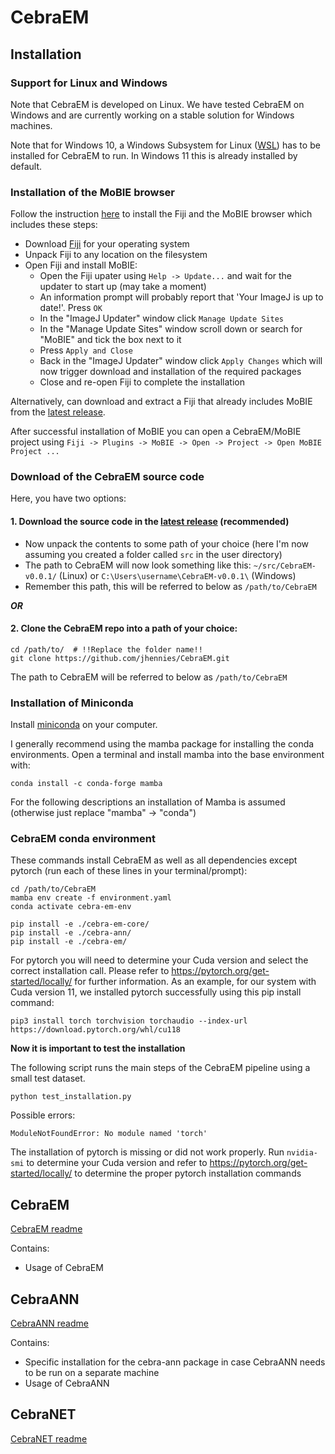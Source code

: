 # CebraEM

## Installation

### Support for Linux and Windows

Note that CebraEM is developed on Linux. We have tested CebraEM on Windows and are currently working
on a stable solution for Windows machines. 

Note that for Windows 10, a Windows Subsystem for Linux ([WSL](https://learn.microsoft.com/en-us/windows/wsl/about))
has to be installed for CebraEM to run. 
In Windows 11 this is already installed by default.

### Installation of the MoBIE browser

Follow the instruction [here](https://github.com/mobie/mobie-viewer-fiji/) to install the Fiji and the MoBIE browser 
which includes these steps:

 - Download [Fiji](https://imagej.net/software/fiji/downloads) for your operating system
 - Unpack Fiji to any location on the filesystem
 - Open Fiji and install MoBIE:
   - Open the Fiji upater using ```Help -> Update...``` and wait for the updater to start up (may take a moment)
   - An information prompt will probably report that 'Your ImageJ is up to date!'. Press ```OK```
   - In the "ImageJ Updater" window click ```Manage Update Sites```
   - In the "Manage Update Sites" window scroll down or search for "MoBIE" and tick the box next to it
   - Press ```Apply and Close```
   - Back in the "ImageJ Updater" window click ```Apply Changes``` which will now trigger download and installation of 
     the required packages
   - Close and re-open Fiji to complete the installation
 
Alternatively, can download and extract a Fiji that already includes MoBIE from the [latest release](https://github.com/jhennies/CebraEM/releases/download/v0.0.3/fiji-linux64-with-mobie.zip).

After successful installation of MoBIE you can open a CebraEM/MoBIE project using ```Fiji -> Plugins -> MoBIE -> Open -> Project -> Open MoBIE Project ...```

### Download of the CebraEM source code

Here, you have two options: 

#### 1. Download the source code in the [latest release](https://github.com/jhennies/CebraEM/archive/refs/tags/v0.0.3.zip) (recommended)

 - Now unpack the contents to some path of your choice (here I'm now assuming you created a folder called ```src``` in the user directory)
 - The path to CebraEM will now look something like this: ```~/src/CebraEM-v0.0.1/``` (Linux) or ```C:\Users\username\CebraEM-v0.0.1\``` (Windows)
 - Remember this path, this will be referred to below as ```/path/to/CebraEM```

***OR***

#### 2. Clone the CebraEM repo into a path of your choice:

```
cd /path/to/  # !!Replace the folder name!!
git clone https://github.com/jhennies/CebraEM.git
```

The path to CebraEM will be referred to below as ```/path/to/CebraEM```

### Installation of Miniconda

Install [miniconda](https://docs.anaconda.com/free/miniconda/) on your computer.

I generally recommend using the mamba package for installing the conda environments. Open a terminal and install mamba into the base 
environment with:

```
conda install -c conda-forge mamba
```

For the following descriptions an installation of Mamba is assumed (otherwise just replace "mamba" -> "conda")

### CebraEM conda environment

These commands install CebraEM as well as all dependencies except pytorch (run each of these lines in your terminal/prompt):

```
cd /path/to/CebraEM
mamba env create -f environment.yaml
conda activate cebra-em-env

pip install -e ./cebra-em-core/
pip install -e ./cebra-ann/
pip install -e ./cebra-em/
```

For pytorch you will need to determine your Cuda version and select the correct installation call. 
Please refer to https://pytorch.org/get-started/locally/ for further information.
As an example, for our system with Cuda version 11, we installed pytorch successfully using this pip install command: 

```
pip3 install torch torchvision torchaudio --index-url https://download.pytorch.org/whl/cu118
```

**Now it is important to test the installation**

The following script runs the main steps of the CebraEM pipeline using a small test dataset.

```
python test_installation.py
```

Possible errors:

```
ModuleNotFoundError: No module named 'torch'
```

The installation of pytorch is missing or did not work properly. 
Run ```nvidia-smi``` to determine your Cuda version and refer to https://pytorch.org/get-started/locally/ to determine 
the proper pytorch installation commands

## CebraEM

[CebraEM readme](cebra-em/README.md)

Contains:
 - Usage of CebraEM

## CebraANN

[CebraANN readme](cebra-ann/README.md)

Contains:
 - Specific installation for the cebra-ann package in case CebraANN needs to be run on a separate machine
 - Usage of CebraANN

## CebraNET

[CebraNET readme](CebraNET_README.md)
